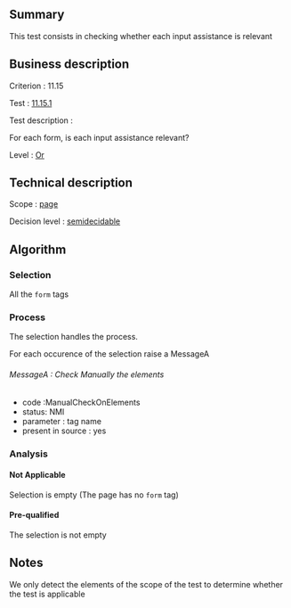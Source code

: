 ## Summary

This test consists in checking whether each input assistance is relevant

## Business description

Criterion : 11.15

Test : [11.15.1](http://www.accessiweb.org/index.php/accessiweb-22-english-version.html#test-11-15-1)

Test description :

For each form, is each input assistance relevant?

Level : [Or](/en/category/rules-design/accessiweb-11/level/or)

## Technical description

Scope : [page](/en/category/rules-design/accessiweb-11/scope/page)

Decision level :
[semidecidable](/en/category/rules-design/accessiweb-11/decision-level/semidecidable)

## Algorithm

### Selection

All the `form` tags

### Process

The selection handles the process.

For each occurence of the selection raise a MessageA

###### MessageA : Check Manually the elements

-   code :ManualCheckOnElements
-   status: NMI
-   parameter : tag name
-   present in source : yes

### Analysis

#### Not Applicable

Selection is empty (The page has no `form` tag)

#### Pre-qualified

The selection is not empty

## Notes

We only detect the elements of the scope of the test to determine
whether the test is applicable


